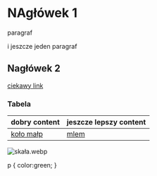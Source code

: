 # NAgłówek 1

paragraf

i jeszcze jeden paragraf

## Nagłówek 2

[ciekawy link](https://youtube.com/shorts/HqtERMjMYPc?si=jFht1P_JE2RC647c)

### Tabela
|dobry content| jeszcze lepszy content|
|-------------|-------------------------|
| [koło małp](https://youtu.be/ymdhRMiMGK0?si=DmIi4x5RLXKJhIIv) | [mlem](https://youtu.be/kvxCU_lQwKM?si=uthDvtMqgjXrQ9Ub)|

![skała.webp](skała.webp)

p {
  color:green;
}
